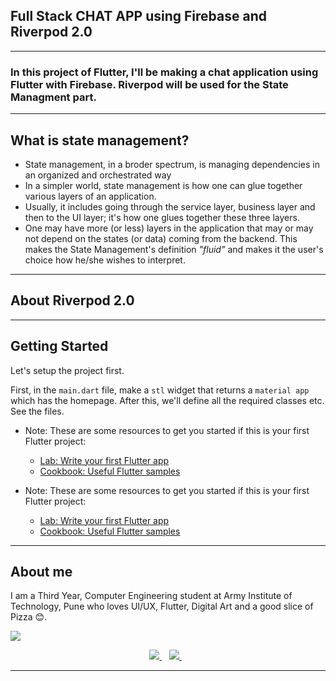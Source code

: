 ## **Full Stack CHAT APP using Firebase and Riverpod 2.0**

---

### In this project of Flutter, I'll be making a chat application using Flutter with Firebase. Riverpod will be used for the State Managment part.

---

## What is state management?

- State management, in a broder spectrum, is managing dependencies in an organized and orchestrated way
- In a simpler world, state management is how one can glue together various layers of an application.
- Usually, it includes going through the service layer, business layer and then to the UI layer; it's how one glues together these three layers.
- One may have more (or less) layers in the application that may or may not depend on the states (or data) coming from the backend. This makes the State Management's definition _"fluid"_ and makes it the user's choice how he/she wishes to interpret.

---

## About Riverpod 2.0

---

## Getting Started

Let's setup the project first.

First, in the `main.dart` file, make a `stl` widget that returns a `material app` which has the homepage. After this, we'll define all the required classes etc. See the files.

- Note: These are some resources to get you started if this is your first Flutter project:

  - [Lab: Write your first Flutter app](https://docs.flutter.dev/get-started/codelab)
  - [Cookbook: Useful Flutter samples](https://docs.flutter.dev/cookbook)

- Note: These are some resources to get you started if this is your first Flutter project:

  - [Lab: Write your first Flutter app](https://docs.flutter.dev/get-started/codelab)
  - [Cookbook: Useful Flutter samples](https://docs.flutter.dev/cookbook)

---

## **About me**

I am a Third Year, Computer Engineering student at Army Institute of Technology, Pune who loves UI/UX, Flutter, Digital Art and a good slice of Pizza 😊.

![](https://media.giphy.com/media/111ebonMs90YLu/giphy.gif)

<p align='center'> <a href="https://www.linkedin.com/in/surya2807/"><img src="https://img.shields.io/badge/linkedin-%230077B5.svg?&style=for-the-badge&logo=linkedin&logoColor=white" />
  </a>&nbsp;&nbsp;  <a href="https://www.instagram.com/a.k.a._surya/"><img src="https://img.shields.io/badge/instagram-%23E4405F.svg?&style=for-the-badge&logo=instagram&logoColor=white" />        
  </a>&nbsp;&nbsp; </p>

---
